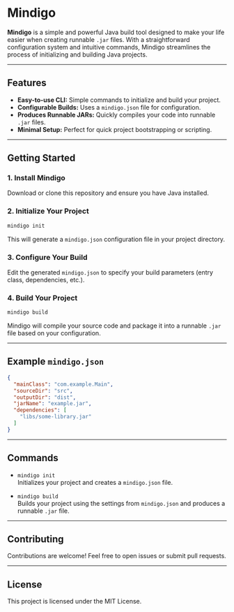 # Mindigo

**Mindigo** is a simple and powerful Java build tool designed to make your life easier when creating runnable `.jar` files. With a straightforward configuration system and intuitive commands, Mindigo streamlines the process of initializing and building Java projects.

---

## Features

- **Easy-to-use CLI:** Simple commands to initialize and build your project.
- **Configurable Builds:** Uses a `mindigo.json` file for configuration.
- **Produces Runnable JARs:** Quickly compiles your code into runnable `.jar` files.
- **Minimal Setup:** Perfect for quick project bootstrapping or scripting.

---

## Getting Started

### 1. Install Mindigo

Download or clone this repository and ensure you have Java installed.

### 2. Initialize Your Project

```sh
mindigo init
```

This will generate a `mindigo.json` configuration file in your project directory.

### 3. Configure Your Build

Edit the generated `mindigo.json` to specify your build parameters (entry class, dependencies, etc.).

### 4. Build Your Project

```sh
mindigo build
```

Mindigo will compile your source code and package it into a runnable `.jar` file based on your configuration.

---

## Example `mindigo.json`

```json
{
  "mainClass": "com.example.Main",
  "sourceDir": "src",
  "outputDir": "dist",
  "jarName": "example.jar",
  "dependencies": [
    "libs/some-library.jar"
  ]
}
```

---

## Commands

- `mindigo init`  
  Initializes your project and creates a `mindigo.json` file.

- `mindigo build`  
  Builds your project using the settings from `mindigo.json` and produces a runnable `.jar` file.

---

## Contributing

Contributions are welcome! Feel free to open issues or submit pull requests.

---

## License

This project is licensed under the MIT License.